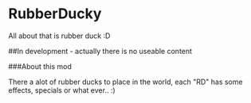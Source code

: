 # RubberDucky
All about that is rubber duck :D

##In development - actually there is no useable content

###About this mod

There a alot of rubber ducks to place in the world,
each "RD" has some effects, specials or what ever.. :)
